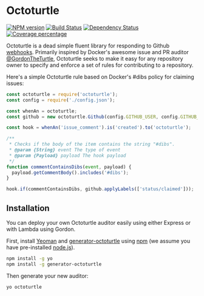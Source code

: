 # Octoturtle

[![NPM version][npm-image]][npm-url] [![Build Status][travis-image]][travis-url] [![Dependency Status][daviddm-image]][daviddm-url] [![Coverage percentage][coveralls-image]][coveralls-url]

Octoturtle is a dead simple fluent library for responding to Github
[webhooks][1]. Primarily inspired by Docker's awesome issue and PR auditor
[@GordonTheTurtle][2], Octoturtle seeks to make it easy for any repository owner to
specify and enforce a set of rules for contributing to a repository.

Here's a simple Octoturtle rule based on Docker's #dibs policy for claiming
issues:
```javascript
const octoturtle = require('octoturtle');
const config = require('./config.json');

const whenAn = octoturtle;
const github = new octoturtle.Github(config.GITHUB_USER, config.GITHUB_TOKEN);

const hook = whenAn('issue_comment').is('created').to('octoturtle');

/**
 * Checks if the body of the item contains the string "#dibs".
 * @param {String} event The type of event
 * @param {Payload} payload The hook payload
 */
function commentContainsDibs(event, payload) {
  payload.getCommentBody().includes('#dibs');
}

hook.if(commentContainsDibs, github.applyLabels(['status/claimed']));
```

## Installation

You can deploy your own Octoturtle auditor easily using either Express or with
Lambda using Gordon.

First, install [Yeoman][4] and [generator-octoturtle][5] using
[npm][6] (we assume you have pre-installed
[node.js][7]).

```bash
npm install -g yo
npm install -g generator-octoturtle
```

Then generate your new auditor:

```bash
yo octoturtle
```

[1]: https://developer.github.com/webhooks/
[2]: https://www.github.com/GordonTheTurtle
[3]: https://www.github.com/Docker
[4]: http://yeoman.io
[5]: https://github.com/AndrewGuenther/generator-octoturtle
[6]: https://www.npmjs.com/
[7]: https://nodejs.org/

[npm-image]: https://badge.fury.io/js/octoturtle.svg
[npm-url]: https://npmjs.org/package/octoturtle
[travis-image]: https://travis-ci.org/AndrewGuenther/octoturtle.svg?branch=master
[travis-url]: https://travis-ci.org/AndrewGuenther/octoturtle
[daviddm-image]: https://david-dm.org/AndrewGuenther/octoturtle.svg?theme=shields.io
[daviddm-url]: https://david-dm.org/AndrewGuenther/octoturtle
[coveralls-image]: https://coveralls.io/repos/AndrewGuenther/octoturtle/badge.svg
[coveralls-url]: https://coveralls.io/r/AndrewGuenther/octoturtle
